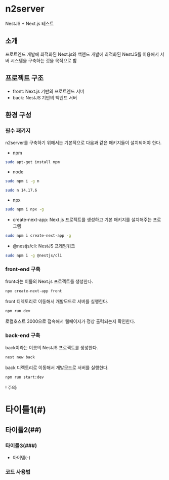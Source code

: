 # n2server
NestJS + Next.js 테스트

## 소개
프로트엔드 개발에 최적화된 Next.js와 백엔드 개발에 최적화된 NestJS를 이용해서 서버 시스템을 구축하는 것을 목적으로 함

## 프로젝트 구조
- front: Next.js 기반의 프로트엔드 서버
- back: NestJS 기반의 백엔드 서버

## 환경 구성

### 필수 패키지
n2server를 구축하기 위해서는 기본적으로 다음과 같은 패키지들이 설치되어야 한다.
- npm
```bash
sudo apt-get install npm
```
- node 
```bash
sudo npm i -g n
```
```bash
sudo n 14.17.6
```
- npx
```bash
sudo npm i npx -g
```
- create-next-app: Next.js 프로젝트를 생성하고 기본 패키지를 설치해주는 프로그램
```bash
sudo npm i create-next-app -g
```
- @nestjs/cli: NestJS 프레임워크
```bash
sudo npm i -g @nestjs/cli
```

### front-end 구축
front라는 이름의 Next.js 프로젝트를 생성한다.
```bash
npx create-next-app front
```

front 디렉토리로 이동해서 개발모드로 서버를 실행한다.
```bash
npm run dev
```

로컬호스트 3000으로 접속해서 웹페이지가 정상 출력되는지 확인한다.

### back-end 구축
back이라는 이름의 NestJS 프로젝트를 생성한다.
```bash
nest new back
```

back 디렉토리로 이동해서 개발모드로 서버를 실행한다.
```bash
npm run start:dev
```
! 주의: 
# 타이틀1(#)
## 타이틀2(##)
### 타이틀3(###)
- 아이템(-)
### 코드 사용법

```bash
```
